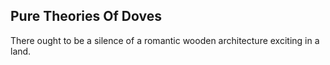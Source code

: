 Pure Theories Of Doves
----------------------
There ought to be a silence of a romantic wooden architecture exciting in a land.  
